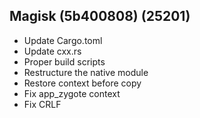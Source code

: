 ## Magisk (5b400808) (25201)

- Update Cargo.toml
- Update cxx.rs
- Proper build scripts
- Restructure the native module
- Restore context before copy
- Fix app_zygote context
- Fix CRLF
